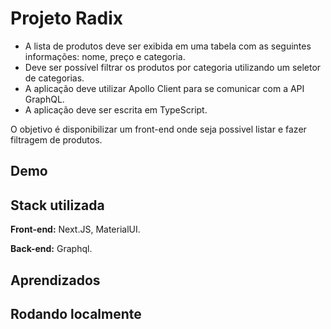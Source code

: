 
# Projeto Radix

 - A lista de produtos deve ser exibida em uma tabela com as seguintes informações: nome, preço e categoria.
 - Deve ser possível filtrar os produtos por categoria utilizando um seletor de categorias.
 - A aplicação deve utilizar Apollo Client para se comunicar com a API GraphQL.
 - A aplicação deve ser escrita em TypeScript.

O objetivo é disponibilizar um front-end onde seja possivel listar e fazer filtragem de produtos.
## Demo

## Stack utilizada

**Front-end:** Next.JS, MaterialUI.

**Back-end:** Graphql.


## Aprendizados

## Rodando localmente

